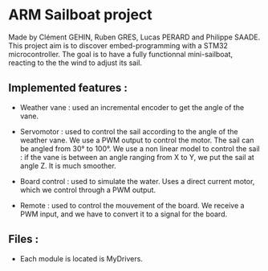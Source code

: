 ﻿
# ARM Sailboat project
Made by Clément GEHIN, Ruben GRES, Lucas PERARD and Philippe SAADE.
This project aim is to discover embed-programming with a STM32 microcontroller. The goal is to have a fully functionnal mini-sailboat, reacting to the the wind to adjust its sail.

## Implemented features :

* Weather vane : used an incremental encoder to get the angle of the vane.

* Servomotor : used to control the sail according to the angle of the weather vane. We use a PWM output to control the motor. The sail can be angled from 30° to 100°.
We use a non linear model to control the sail : if the vane is between an angle ranging from X to Y, we put the sail at angle Z. It is much smoother.

* Board control : used to simulate the water. Uses a direct current motor, which we control through a PWM output. 

* Remote : used to control the mouvement of the board. We receive a PWM input, and we have to convert it to a signal for the board.

	
## Files :

* Each module is located is MyDrivers.
